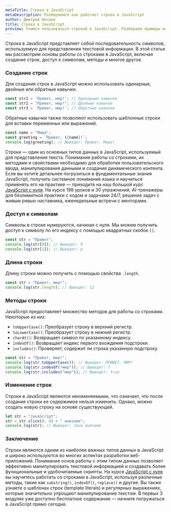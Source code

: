 ```yaml
---
metaTitle: Строка в JavaScript
metaDescription: Разбираемся как работает строка в JavaScript
author: Дмитрий Нечаев
title: Строка в JavaScript
preview: Учимся пользоваться строкой в JavaScript. Разбираем примеры использования
---
```


Строка в JavaScript представляет собой последовательность символов, используемую для представления текстовой информации. В этой статье мы рассмотрим основы работы со строками в JavaScript, включая создание строк, доступ к символам, методы и многое другое.

### Создание строк

Для создания строк в JavaScript можно использовать одинарные, двойные или обратные кавычки.

```jsx
const str1 = 'Привет, мир!'; // Одинарные кавычки
const str2 = "Привет, мир!"; // Двойные кавычки
const str3 = `Привет, мир!`; // Обратные кавычки

```

Обратные кавычки также позволяют использовать шаблонные строки для вставки переменных или выражений.

```jsx
const name = "Миша";
const greeting = `Привет, ${name}!`;
console.log(greeting); // Выведет: Привет, Миша!

```

Строки — один из основных типов данных в JavaScript, используемый для представления текста. Понимание работы со строками, их методами и свойствами необходимо для обработки пользовательского ввода, манипулирования данными и создания динамического контента. Если вы хотите детальнее погрузиться в фундаментальные знания JavaScript, получить системное понимание языка и научиться применять его на практике — приходите на наш большой курс [JavaScript с нуля](https://purpleschool.ru/course/javascript-basics?utm_source=knowledgebase&utm_medium=text&utm_campaign=stroka-v-javascript). На курсе 198 уроков и 30 упражнений, AI-тренажеры для безлимитной практики с кодом и задачами 24/7, решение задач с живым ревью наставника, еженедельные встречи с менторами.

### Доступ к символам

Символы в строке нумеруются, начиная с нуля. Мы можем получить доступ к символу по его индексу с помощью квадратных скобок `[]`.

```jsx
const str = "Привет";
console.log(str[0]); // Выведет: П
console.log(str[1]); // Выведет: р

```

### Длина строки

Длину строки можно получить с помощью свойства `.length`.

```jsx
const str = "Привет, мир!";
console.log(str.length); // Выведет: 12

```

### Методы строки

JavaScript предоставляет множество методов для работы со строками. Некоторые из них:

- `toUpperCase()`: Преобразует строку в верхний регистр.
- `toLowerCase()`: Преобразует строку в нижний регистр.
- `charAt()`: Возвращает символ по указанному индексу.
- `indexOf()`: Возвращает индекс первого вхождения подстроки.
- `includes()`: Проверяет, содержит ли строка указанную подстроку.

```jsx
const str = "Привет, мир!";
console.log(str.toUpperCase()); // Выведет: ПРИВЕТ, МИР!
console.log(str.indexOf("мир")); // Выведет: 7
console.log(str.includes("мир")); // Выведет: true

```

### Изменение строк

Строки в JavaScript являются неизменяемыми, что означает, что после создания строки ее содержимое нельзя изменить. Однако, можно создать новую строку на основе существующей.

```jsx
let str = "JavaScript";
str = str.slice(0, 4) + " awesome";
console.log(str); // Выведет: Java awesome

```

### Заключение

Строки являются одним из наиболее важных типов данных в JavaScript и широко используются во многих аспектах разработки веб-приложений. Понимание основ работы с этим типом данных позволяет эффективно манипулировать текстовой информацией и создавать более функциональные и удобочитаемые скрипты. На курсе [JavaScript с нуля](https://purpleschool.ru/course/javascript-basics?utm_source=knowledgebase&utm_medium=text&utm_campaign=stroka-v-javascript) вы научитесь работать со строками в JavaScript, используя различные методы, такие как `substring()`, `indexOf()`, `replace()` и другие. Вы также узнаете о шаблонах строк (template literals) и регулярных выражениях, которые значительно упрощают манипулирование текстом. В первых 3 модулях уже доступно бесплатное содержание — начните погружаться в JavaScript прямо сегодня.
